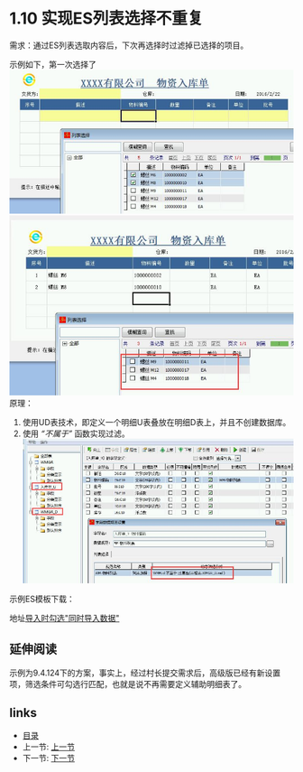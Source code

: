 # 1.10 实现ES列表选择不重复
需求：通过ES列表选取内容后，下次再选择时过滤掉已选择的项目。

示例如下，第一次选择了
![](images/1.10.1.jpg)  
![](images/1.10.2.jpg)  
原理：   
1. 使用UD表技术，即定义一个明细U表叠放在明细D表上，并且不创建数据库。
2. 使用 *“不属于”* 函数实现过滤。  
![](images/1.10.3.jpg) 

示例ES模板下载：

地址[导入时勾选"同时导入数据"](files/1.10.rar)

## 延伸阅读
示例为9.4.124下的方案，事实上，经过村长提交需求后，高级版已经有新设置项，筛选条件可勾选行匹配，也就是说不再需要定义辅助明细表了。

## links
  * [目录](<preface.md>)
  * 上一节: [上一节](<01.9.md>)
  * 下一节: [下一节](<02.0.md>)
